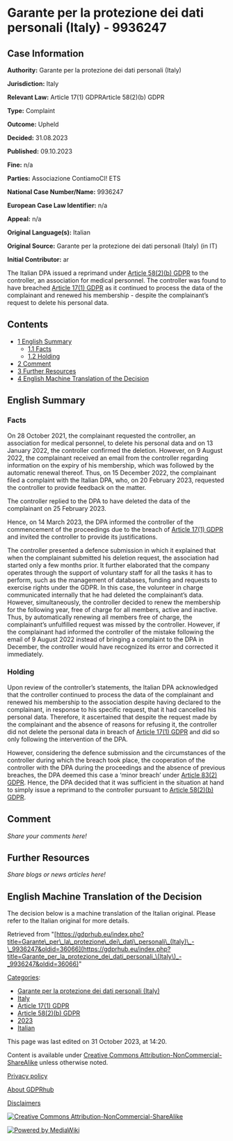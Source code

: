 # Garante per la protezione dei dati personali (Italy) - 9936247

## Case Information

**Authority:** Garante per la protezione dei dati personali (Italy)

**Jurisdiction:** Italy

**Relevant Law:** Article 17(1) GDPRArticle 58(2)(b) GDPR

**Type:** Complaint

**Outcome:** Upheld

**Decided:** 31.08.2023

**Published:** 09.10.2023

**Fine:** n/a

**Parties:** Associazione ContiamoCI! ETS

**National Case Number/Name:** 9936247

**European Case Law Identifier:** n/a

**Appeal:** n/a

**Original Language(s):** Italian

**Original Source:** Garante per la protezione dei dati personali (Italy) (in IT)

**Initial Contributor:** ar

The Italian DPA issued a reprimand under [Article 58(2)(b) GDPR](/index.php?title=Article_58_GDPR#2b "Article 58 GDPR") to the controller, an association for medical personnel. The controller was found to have breached [Article 17(1) GDPR](/index.php?title=Article_17_GDPR#1 "Article 17 GDPR") as it continued to process the data of the complainant and renewed his membership - despite the complainant’s request to delete his personal data.

## Contents

*   [1 English Summary](#English_Summary)
    *   [1.1 Facts](#Facts)
    *   [1.2 Holding](#Holding)
*   [2 Comment](#Comment)
*   [3 Further Resources](#Further_Resources)
*   [4 English Machine Translation of the Decision](#English_Machine_Translation_of_the_Decision)

## English Summary

### Facts

On 28 October 2021, the complainant requested the controller, an association for medical personnel, to delete his personal data and on 13 January 2022, the controller confirmed the deletion. However, on 9 August 2022, the complainant received an email from the controller regarding information on the expiry of his membership, which was followed by the automatic renewal thereof. Thus, on 15 December 2022, the complainant filed a complaint with the Italian DPA, who, on 20 February 2023, requested the controller to provide feedback on the matter.

The controller replied to the DPA to have deleted the data of the complainant on 25 February 2023.

Hence, on 14 March 2023, the DPA informed the controller of the commencement of the proceedings due to the breach of [Article 17(1) GDPR](/index.php?title=Article_17_GDPR#1 "Article 17 GDPR") and invited the controller to provide its justifications.

The controller presented a defence submission in which it explained that when the complainant submitted his deletion request, the association had started only a few months prior. It further elaborated that the company operates through the support of voluntary staff for all the tasks it has to perform, such as the management of databases, funding and requests to exercise rights under the GDPR. In this case, the volunteer in charge communicated internally that he had deleted the complainant’s data. However, simultaneously, the controller decided to renew the membership for the following year, free of charge for all members, active and inactive. Thus, by automatically renewing all members free of charge, the complainant’s unfulfilled request was missed by the controller. However, if the complainant had informed the controller of the mistake following the email of 9 August 2022 instead of bringing a complaint to the DPA in December, the controller would have recognized its error and corrected it immediately.

### Holding

Upon review of the controller’s statements, the Italian DPA acknowledged that the controller continued to process the data of the complainant and renewed his membership to the association despite having declared to the complainant, in response to his specific request, that it had cancelled his personal data. Therefore, it ascertained that despite the request made by the complainant and the absence of reasons for refusing it, the controller did not delete the personal data in breach of [Article 17(1) GDPR](/index.php?title=Article_17_GDPR#1 "Article 17 GDPR") and did so only following the intervention of the DPA.

However, considering the defence submission and the circumstances of the controller during which the breach took place, the cooperation of the controller with the DPA during the proceedings and the absence of previous breaches, the DPA deemed this case a ‘minor breach’ under [Article 83(2) GDPR](/index.php?title=Article_83_GDPR#2 "Article 83 GDPR"). Hence, the DPA decided that it was sufficient in the situation at hand to simply issue a reprimand to the controller pursuant to [Article 58(2)(b) GDPR](/index.php?title=Article_58_GDPR#2b "Article 58 GDPR").

## Comment

_Share your comments here!_

## Further Resources

_Share blogs or news articles here!_

## English Machine Translation of the Decision

The decision below is a machine translation of the Italian original. Please refer to the Italian original for more details.

Retrieved from "[https://gdprhub.eu/index.php?title=Garante\_per\_la\_protezione\_dei\_dati\_personali\_(Italy)\_-\_9936247&oldid=36066](https://gdprhub.eu/index.php?title=Garante_per_la_protezione_dei_dati_personali_\(Italy\)_-_9936247&oldid=36066)"

[Categories](/index.php?title=Special:Categories "Special:Categories"):

*   [Garante per la protezione dei dati personali (Italy)](/index.php?title=Category:Garante_per_la_protezione_dei_dati_personali_\(Italy\) "Category:Garante per la protezione dei dati personali (Italy)")
*   [Italy](/index.php?title=Category:Italy "Category:Italy")
*   [Article 17(1) GDPR](/index.php?title=Category:Article_17\(1\)_GDPR "Category:Article 17(1) GDPR")
*   [Article 58(2)(b) GDPR](/index.php?title=Category:Article_58\(2\)\(b\)_GDPR "Category:Article 58(2)(b) GDPR")
*   [2023](/index.php?title=Category:2023 "Category:2023")
*   [Italian](/index.php?title=Category:Italian "Category:Italian")

This page was last edited on 31 October 2023, at 14:20.

Content is available under [Creative Commons Attribution-NonCommercial-ShareAlike](https://creativecommons.org/licenses/by-nc-sa/4.0/) unless otherwise noted.

[Privacy policy](/index.php?title=GDPRhub:Privacy_policy)

[About GDPRhub](/index.php?title=GDPRhub:About)

[Disclaimers](/index.php?title=GDPRhub:General_disclaimer)

[![Creative Commons Attribution-NonCommercial-ShareAlike](/resources/assets/licenses/cc-by-nc-sa.png)](https://creativecommons.org/licenses/by-nc-sa/4.0/)

[![Powered by MediaWiki](/resources/assets/poweredby_mediawiki_88x31.png)](https://www.mediawiki.org/)